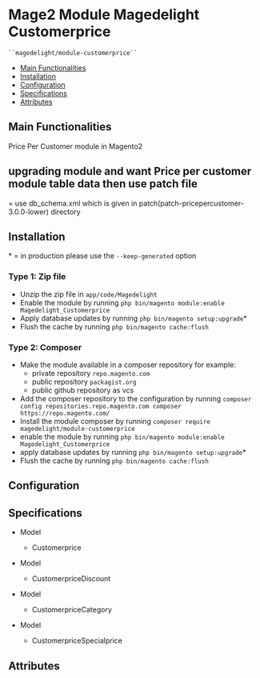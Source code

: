 # Mage2 Module Magedelight Customerprice

    ``magedelight/module-customerprice``

 - [Main Functionalities](#markdown-header-main-functionalities)
 - [Installation](#markdown-header-installation)
 - [Configuration](#markdown-header-configuration)
 - [Specifications](#markdown-header-specifications)
 - [Attributes](#markdown-header-attributes)


## Main Functionalities
Price Per Customer module in Magento2

## upgrading module and want Price per customer module table data then use patch file
  = use db_schema.xml which is given in patch(patch-pricepercustomer-3.0.0-lower) directory

## Installation
\* = in production please use the `--keep-generated` option

### Type 1: Zip file

 - Unzip the zip file in `app/code/Magedelight`
 - Enable the module by running `php bin/magento module:enable Magedelight_Customerprice`
 - Apply database updates by running `php bin/magento setup:upgrade`\*
 - Flush the cache by running `php bin/magento cache:flush`

### Type 2: Composer

 - Make the module available in a composer repository for example:
    - private repository `repo.magento.com`
    - public repository `packagist.org`
    - public github repository as vcs
 - Add the composer repository to the configuration by running `composer config repositories.repo.magento.com composer https://repo.magento.com/`
 - Install the module composer by running `composer require magedelight/module-customerprice`
 - enable the module by running `php bin/magento module:enable Magedelight_Customerprice`
 - apply database updates by running `php bin/magento setup:upgrade`\*
 - Flush the cache by running `php bin/magento cache:flush`


## Configuration




## Specifications

 - Model
	- Customerprice

 - Model
	- CustomerpriceDiscount

 - Model
	- CustomerpriceCategory

 - Model
	- CustomerpriceSpecialprice


## Attributes




